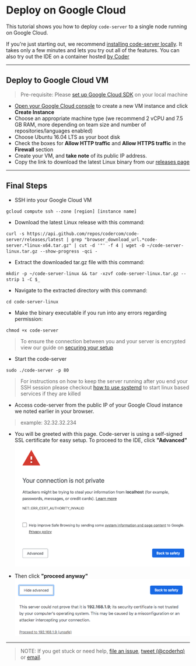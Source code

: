 # Deploy on Google Cloud

This tutorial shows you how to deploy `code-server` to a single node running on Google Cloud.

If you're just starting out, we recommend [installing code-server locally](../../self-hosted/index.md). It takes only a few minutes and lets you try out all of the features. You can also try out the IDE on a container hosted [by Coder](http://coder.com/signup)

---

## Deploy to Google Cloud VM
> Pre-requisite: Please [set up Google Cloud SDK](https://cloud.google.com/sdk/docs/) on your local machine

- [Open your Google Cloud console](https://console.cloud.google.com/compute/instances) to create a new VM instance and click **Create Instance**
- Choose an appropriate machine type (we recommend 2 vCPU and 7.5 GB RAM, more depending on team size and number of repositories/languages enabled)
- Choose Ubuntu 16.04 LTS as your boot disk
- Check the boxes for **Allow HTTP traffic** and **Allow HTTPS traffic** in the **Firewall** section
- Create your VM, and **take note** of its public IP address.
- Copy the link to download the latest Linux binary from our [releases page](https://github.com/codercom/code-server/releases)

---

## Final Steps

- SSH into your Google Cloud VM
```
gcloud compute ssh --zone [region] [instance name]
```

- Download the latest Linux release with this command:
```
curl -s https://api.github.com/repos/codercom/code-server/releases/latest | grep "browser_download_url.*code-server.*linux-x64.tar.gz" | cut -d '"' -f 4 | wget -O ~/code-server-linux.tar.gz --show-progress -qci -
```

- Extract the downloaded tar.gz file with this command:
```
mkdir -p ~/code-server-linux && tar -xzvf code-server-linux.tar.gz --strip 1 -C $_
```

- Navigate to the extracted directory with this command:
```
cd code-server-linux
```

- Make the binary executable if you run into any errors regarding permission:
```
chmod +x code-server
```

> To ensure the connection between you and your server is encrypted view our guide on [securing your setup](../security/ssl.md)

- Start the code-server
```
sudo ./code-server -p 80
```

> For instructions on how to keep the server running after you end your SSH session please checkout [how to use systemd](https://www.linode.com/docs/quick-answers/linux/start-service-at-boot/) to start linux based services if they are killed

- Access code-server from the public IP of your Google Cloud instance we noted earlier in your browser. 
> example: 32.32.32.234

- You will be greeted with this page. Code-server is using a self-signed SSL certificate for easy setup. To proceed to the IDE, click **"Advanced"**<img src ="../../assets/chrome_warning.png">

- Then click **"proceed anyway"**<img src="../../assets/chrome_confirm.png">

---

> NOTE: If you get stuck or need help, [file an issue](https://github.com/codercom/code-server/issues/new?&title=Improve+self-hosted+quickstart+guide), [tweet (@coderhq)](https://twitter.com/coderhq) or [email](mailto:support@coder.com?subject=Self-hosted%20quickstart%20guide).
